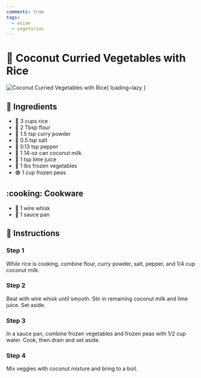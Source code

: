 ```yaml
---
comments: true
tags:
  - asian
  - vegetarian
---
```

# :coconut: Coconut Curried Vegetables with Rice

![Coconut Curried Vegetables with Rice](../assets/images/coconut-curried-vegetables-with-rice.jpg){ loading=lazy }

## :salt: Ingredients

- :rice: 3 cups rice
- :ear_of_rice: 2 Tbsp flour
- :curry: 1.5 tsp curry powder
- :salt: 0.5 tsp salt
- :salt: 0.13 tsp pepper
- :coconut: 1 14-oz can coconut milk
- :lemon: 1 tsp lime juice
- :carrot: 1 lbs frozen vegetables
- :green_circle: 1 cup frozen peas

## :cooking: Cookware

- :birthday: 1 wire whisk
- :shallow_pan_of_food: 1 sauce pan

## :pencil: Instructions

### Step 1

While rice is cooking, combine flour, curry powder, salt, pepper, and 1/4 cup coconut milk.

### Step 2

Beat with wire whisk until smooth. Stir in remaining coconut milk and lime juice. Set aside.

### Step 3

In a sauce pan, combine frozen vegetables and frozen peas with 1/2 cup water. Cook, then drain and set aside.

### Step 4

Mix veggies with coconut mixture and bring to a boil.
